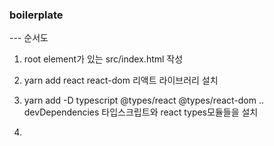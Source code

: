 ### boilerplate

--- 순서도

1. root element가 있는 src/index.html 작성

2. yarn add react react-dom 리액트 라이브러리 설치

3. yarn add -D typescript @types/react @types/react-dom .. devDependencies 타입스크립트와 react types모듈들을 설치

4.
